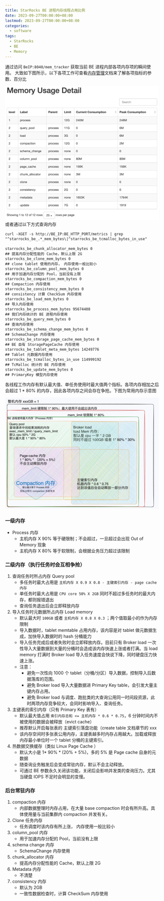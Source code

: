 ```yaml
---
title: StarRocks BE 进程内存线程占用比例
date: 2023-09-27T00:00:00+08:00
lastmod: 2023-09-27T00:00:00+08:00
categories:
  - software
tags:
  - StarRocks
  - BE
  - Memory
---
```



通过访问 `BeIP:8040/mem_tracker` 获取当前 BE 进程内部各项内存项的瞬间使用。
大致如下图所示，以下各项工作可查看[内存管理](https://docs.starrocks.io/zh-cn/latest/administration/Memory_management)文档来了解各项指标的参数、百分比 
 
![BeIP:8040/mem_tracker](3182679bb438fbd0ab392b8ad70df59c_MD5.png)
或者通过以下方式查询内存

```
curl -XGET -s http://BE_IP:BE_HTTP_PORT/metrics | grep "^starrocks_be_.*_mem_bytes\|^starrocks_be_tcmalloc_bytes_in_use"

starrocks_be_chunk_allocator_mem_bytes 0 
## 提高内存分配性能的 Cache，默认上限 2G
starrocks_be_clone_mem_bytes 0 
## clone tablet 使用的内存， 内存使用一般比较小
starrocks_be_column_pool_mem_bytes 0 
## 用于加速内存分配的 Pool，当前没有上限
starrocks_be_compaction_mem_bytes 0 
## Compaction 内存使用
starrocks_be_consistency_mem_bytes 0 
## consistency 计算 CheckSum 内存使用
starrocks_be_load_mem_bytes 0 
## 导入内存使用
starrocks_be_process_mem_bytes 95674408 
## 我们内存统计的 BE 进程内存使用
starrocks_be_query_mem_bytes 0 
## 查询内存使用
starrocks_be_schema_change_mem_bytes 0 
## SchemaChange 内存使用
starrocks_be_storage_page_cache_mem_bytes 0 
## BE 自有 StoragePageCache 内存使用
starrocks_be_tablet_meta_mem_bytes 14249776 
## Tablet 元数据内存使用
starrocks_be_tcmalloc_bytes_in_use 114999192 
## TcMalloc 统计的 BE 内存使用
starrocks_be_update_mem_bytes 0 
## PrimaryKey 模型内存使用
```


各线程工作内存有默认最大值、单任务使用时最大值两个指标。各项内存相加之后会超过 1 * 80% 的内存，因此各项内存之间会存在争抢。下图为常用内存示意图

![各项内存指标概览](d84abf562c1b54a24d14afbada6c28bb_MD5.jpg)



### 一级内存

- Process 内存
    - 主机内存 X 90% 等于硬限制；不会超过，一旦超过会出现 Out of Memory 现象
    - 主机内存 X 80% 等于软限制，会根据业务压力超过该限制

### 二级内存（执行任务时会互相争抢）

1. 查询任务时所占内存 Query pool 
    - 多任务时最大占用是 `主机内存 X 0.9 X 0.8 - 主键索引内存 - page cache 内存` 
    - 单任务时最大占用是 `CPU core 50% X 2GB` 同时不超过多任务时的最大内存，都则报错退出
    - 查询任务退出后会立即释放内存
1. 导入任务时元数据所占内存 Load memory 
    - 默认最大时 `100GB` 或者 `主机内存 X 0.8 X 0.3` ；两个值取最小的作为内存限制
    - 导入数据时，tablet memtable 占用内存，该内容是对 tablet 做元数据生成，加快导入数据时的 hash 分桶能力
    - 导入任务完成后或者失败时会立即释放内存。目前只有 Broker load 一次性导入大量数据到大量的分桶时会造成该内存快速上涨或者打满。当 load memory 打满时 Broker load 导入任务速度会快说下降，同时硬盘压力快速上涨。
    - 注意：
        - 避免一次性向 1000 个 tablet（分桶/分区）导入数据，控制导入后数据落库的范围。
        - 避免 Broker load 导入大量数据进 Primary Key table，会引发大量主键内存占用。
        - 避免 Broker load 与调度、跑批类的大查询公用同一时间段资源，此时两项内存竞争较大，会同时影响导入、查询任务。
1. 主键表的索引内存（只有 Primary Key 表有）
    - 默认最大值占用 `索引内存总和 <= 主机内存 * 0.6 * 0.75`，6 分钟时间内不被使用的数据会被释放（evict cache）
    - 推荐默认开启每张表的 主键索引落盘功能（create table 文档章节的 xxx
    - 该内存空间时多张表公用内存，主键表越多时内存占用越大。加载或释放内存最小单位时一个 tablet 分桶的主键索引。
1. 热数据交换缓存（类似 Linux Page Cache ）
    - 默认大小是 1* 90% * (20% + 5%)，多的 5% 是 Page cache 自身的元数据
    - 随查询业务触发后会变成常驻内存，默认不会主动释放。
    - 可通过 BE 参数永久关闭该功能，关闭后会影响并发类的查询压力。尤其当硬盘 IOPS 不足时会明显的变慢。


###  后台常驻内存

1. compaction 内存
    - 内部数据整理时内存占用，在大量 base compaction 时会有所升高。具体使用量与当前集群内 compaction 并发有关。
2. Clone 任务内存
    - 任务调度时该内存有所上涨， 内存使用一般比较小
1. column_pool 内存
    - 用于加速内存分配的 Pool，当前没有上限
2. schema change 内存
    - SchemaChange 内存使用
3. chunk_allocator 内存
    - 提高内存分配性能的 Cache，默认上限 2G
4. Metadata 内存
    - 不清楚
5. consistency 内存
    - 默认为 2GB
    - 一致性数据检查时，计算 CheckSum 内存使用
